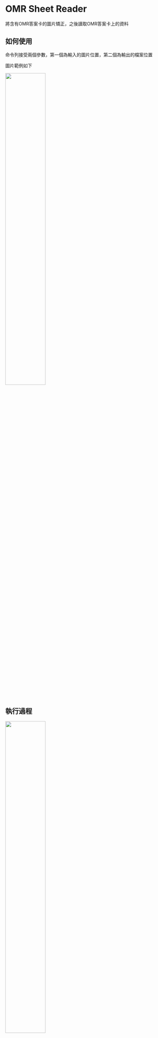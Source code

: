 # OMR Sheet Reader
將含有OMR答案卡的圖片矯正，之後讀取OMR答案卡上的資料
## 如何使用
命令列接受兩個參數，第一個為輸入的圖片位置，第二個為輸出的檔案位置

圖片範例如下

<img src="https://github.com/user-attachments/assets/9d52e7b0-d853-4086-8431-41cdac4152c6" width=50% height=50%>

## 執行過程
<img src="https://github.com/user-attachments/assets/3031051d-0f43-4ad9-a197-26df78230b4c" width=50% height=50%>

抓取四個定位點->校正透視變形-> 抓取左側填答區定位點->將答案輸出至txt

## 📝說明
這只是我個人的大學作業，輸出結果可能並不準確!
